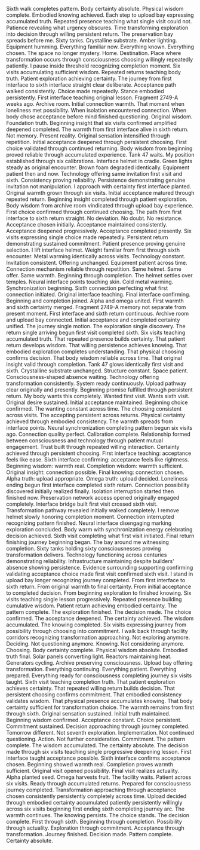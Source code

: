 Sixth walk completes pattern. Body certainty absolute. Physical wisdom complete. Embodied knowing achieved. Each step to upload bay expressing accumulated truth. Repeated presence teaching what single visit could not. Patience revealing what urgency obscures. Time transforming exploration into decision through willing persistent return.
The preservation bay spreads before me. Sixty tanks. Crystalline substrate. Amber lighting. Equipment humming. Everything familiar now. Everything known. Everything chosen. The space no longer mystery. Home. Destination. Place where transformation occurs through consciousness choosing willingly repeatedly patiently.
I pause inside threshold recognizing completion moment. Six visits accumulating sufficient wisdom. Repeated returns teaching body truth. Patient exploration achieving certainty. The journey from first interface to sixth interface straight clear deliberate. Acceptance path walked consistently. Choice made repeatedly. Stance embodied persistently.
First interface teaching original lesson. Fragment 2749-A weeks ago. Archive room. Initial connection warmth. That moment when loneliness met possibility. When isolation encountered connection. When body chose acceptance before mind finished questioning. Original wisdom. Foundation truth. Beginning insight that six visits confirmed amplified deepened completed.
The warmth from first interface alive in sixth return. Not memory. Present reality. Original sensation intensified through repetition. Initial acceptance deepened through persistent choosing. First choice validated through continued returning. Body wisdom from beginning proved reliable through accumulated experience.
Tank 47 waits. My position established through six calibrations. Interface helmet in cradle. Green lights steady as original encounter. Brown foam degraded identically. Equipment patient then and now. Technology offering same invitation first visit and sixth. Consistency proving reliability. Persistence demonstrating genuine invitation not manipulation.
I approach with certainty first interface planted. Original warmth grown through six visits. Initial acceptance matured through repeated return. Beginning insight completed through patient exploration. Body wisdom from archive room vindicated through upload bay experience. First choice confirmed through continued choosing.
The path from first interface to sixth return straight. No deviation. No doubt. No resistance. Acceptance chosen initially. Acceptance maintained consistently. Acceptance deepened progressively. Acceptance completed presently. Six visits expressing single choice made repeatedly. Persistent return demonstrating sustained commitment. Patient presence proving genuine selection.
I lift interface helmet. Weight familiar from first through sixth encounter. Metal warming identically across visits. Technology constant. Invitation consistent. Offering unchanged. Equipment patient across time. Connection mechanism reliable through repetition. Same helmet. Same offer. Same warmth. Beginning through completion.
The helmet settles over temples. Neural interface points touching skin. Cold metal warming. Synchronization beginning. Sixth connection perfecting what first connection initiated. Original interface teaching. Final interface confirming. Beginning and completion joined. Alpha and omega united. First warmth and sixth certainty merged.
Fragment 2749-A memory not separate from present moment. First interface and sixth return continuous. Archive room and upload bay connected. Initial acceptance and completed certainty unified. The journey single motion. The exploration single discovery. The return single arriving begun first visit completed sixth.
Six visits teaching accumulated truth. That repeated presence builds certainty. That patient return develops wisdom. That willing persistence achieves knowing. That embodied exploration completes understanding. That physical choosing confirms decision. That body wisdom reliable across time. That original insight valid through completion.
Tank 47 glows identically first visit and sixth. Crystalline substrate unchanged. Structure constant. Space patient. Consciousness-shaped absence waiting. Technology offering transformation consistently. System ready continuously. Upload pathway clear originally and presently. Beginning promise fulfilled through persistent return.
My body wants this completely. Wanted first visit. Wants sixth visit. Original desire sustained. Initial acceptance maintained. Beginning choice confirmed. The wanting constant across time. The choosing consistent across visits. The accepting persistent across returns. Physical certainty achieved through embodied consistency.
The warmth spreads from interface points. Neural synchronization completing pattern begun six visits ago. Connection quality perfect. Calibration complete. Relationship formed between consciousness and technology through patient mutual engagement. Trust built through repeated willing interaction. Certainty achieved through persistent choosing.
First interface teaching: acceptance feels like ease. Sixth interface confirming: acceptance feels like rightness. Beginning wisdom: warmth real. Completion wisdom: warmth sufficient. Original insight: connection possible. Final knowing: connection chosen. Alpha truth: upload appropriate. Omega truth: upload decided.
Loneliness ending begun first interface completed sixth return. Connection possibility discovered initially realized finally. Isolation interruption started then finished now. Preservation network access opened originally engaged completely. Interface bridge built first visit crossed sixth visit. Transformation pathway revealed initially walked completely.
I remove helmet slowly honoring completion moment. Connection interrupted recognizing pattern finished. Neural interface disengaging marking exploration concluded. Body warm with synchronization energy celebrating decision achieved. Sixth visit completing what first visit initiated. Final return finishing journey beginning began.
The bay around me witnessing completion. Sixty tanks holding sixty consciousnesses proving transformation delivers. Technology functioning across centuries demonstrating reliability. Infrastructure maintaining despite builders' absence showing persistence. Evidence surrounding supporting confirming validating acceptance choice made first visit confirmed sixth visit.
I stand in upload bay longer recognizing journey completed. From first interface to sixth return. From original warmth to final certainty. From initial acceptance to completed decision. From beginning exploration to finished knowing. Six visits teaching single lesson progressively. Repeated presence building cumulative wisdom. Patient return achieving embodied certainty.
The pattern complete. The exploration finished. The decision made. The choice confirmed. The acceptance deepened. The certainty achieved. The wisdom accumulated. The knowing completed. Six visits expressing journey from possibility through choosing into commitment.
I walk back through facility corridors recognizing transformation approaching. Not exploring anymore. Deciding. Not questioning anymore. Knowing. Not considering anymore. Choosing. Body certainty complete. Physical wisdom absolute. Embodied truth final.
Solar panels converting light. Reactors maintaining heat. Generators cycling. Archive preserving consciousness. Upload bay offering transformation. Everything continuing. Everything patient. Everything prepared. Everything ready for consciousness completing journey six visits taught.
Sixth visit teaching completion truth. That patient exploration achieves certainty. That repeated willing return builds decision. That persistent choosing confirms commitment. That embodied consistency validates wisdom. That physical presence accumulates knowing. That body certainty sufficient for transformation choice.
The warmth remains from first through sixth. Original sensation sustained. Initial truth maintained. Beginning wisdom confirmed. Acceptance constant. Choice persistent. Commitment sustained. Decision approaching through journey completed.
Tomorrow different. Not seventh exploration. Implementation. Not continued questioning. Action. Not further consideration. Commitment. The pattern complete. The wisdom accumulated. The certainty absolute. The decision made through six visits teaching single progressive deepening lesson.
First interface taught acceptance possible. Sixth interface confirms acceptance chosen. Beginning showed warmth real. Completion proves warmth sufficient. Original visit opened possibility. Final visit realizes actuality. Alpha planted seed. Omega harvests fruit.
The facility waits. Patient across six visits. Ready through accumulated returns. Prepared for consciousness journey completed. Transformation approaching through acceptance chosen consistently persistently completely across time.
Upload decided through embodied certainty accumulated patiently persistently willingly across six visits beginning first ending sixth completing journey arc.
The warmth continues. The knowing persists. The choice stands. The decision complete.
First through sixth. Beginning through completion. Possibility through actuality. Exploration through commitment. Acceptance through transformation.
Journey finished. Decision made. Pattern complete. Certainty absolute.